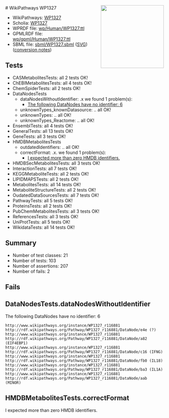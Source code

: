 <img style="float: right; width: 200px" src="../logo.png" />
# WikiPathways WP1327

* WikiPathways: [WP1327](https://identifiers.org/wikipathways:WP1327)
* Scholia: [WP1327](https://scholia.toolforge.org/wikipathways/WP1327)
* WPRDF file: [wp/Human/WP1327.ttl](../wp/Human/WP1327.ttl)
* GPMLRDF file: [wp/gpml/Human/WP1327.ttl](../wp/gpml/Human/WP1327.ttl)
* SBML file: [sbml/WP1327.sbml](../sbml/WP1327.sbml) ([SVG](../sbml/WP1327.svg)) ([conversion notes](../sbml/WP1327.txt))

## Tests
* CASMetabolitesTests: all 2 tests OK!
* ChEBIMetabolitesTests: all 4 tests OK!
* ChemSpiderTests: all 2 tests OK!
* DataNodesTests
    * dataNodesWithoutIdentifier: .x we found 1 problem(s):
        * [The following DataNodes have no identifier: 6](#d2d32fa5)
    * unknownTypes_knownDatasource: .. all OK!
    * unknownTypes: .. all OK!
    * unknownTypes_Reactome: .. all OK!
* EnsemblTests: all 4 tests OK!
* GeneralTests: all 13 tests OK!
* GeneTests: all 3 tests OK!
* HMDBMetabolitesTests
    * outdatedIdentifiers: .. all OK!
    * correctFormat: .x. we found 1 problem(s):
        * [I expected more than zero HMDB identifiers.](#ad154c1e)
* HMDBSecMetabolitesTests: all 3 tests OK!
* InteractionTests: all 7 tests OK!
* KEGGMetaboliteTests: all 2 tests OK!
* LIPIDMAPSTests: all 2 tests OK!
* MetabolitesTests: all 14 tests OK!
* MetaboliteStructureTests: all 2 tests OK!
* OudatedDataSourcesTests: all 7 tests OK!
* PathwayTests: all 5 tests OK!
* ProteinsTests: all 2 tests OK!
* PubChemMetabolitesTests: all 3 tests OK!
* ReferencesTests: all 3 tests OK!
* UniProtTests: all 5 tests OK!
* WikidataTests: all 14 tests OK!


## Summary

* Number of test classes: 21
* Number of tests: 103
* Number of assertions: 207
* Number of fails: 2

## Fails

<a name="d2d32fa5" />

## DataNodesTests.dataNodesWithoutIdentifier

The following DataNodes have no identifier: 6
```
http://www.wikipathways.org/instance/WP1327_r116881 http://rdf.wikipathways.org/Pathway/WP1327_r116881/DataNode/e4e (?)
http://www.wikipathways.org/instance/WP1327_r116881 http://rdf.wikipathways.org/Pathway/WP1327_r116881/DataNode/a82 (EIF4EBP1)
http://www.wikipathways.org/instance/WP1327_r116881 http://rdf.wikipathways.org/Pathway/WP1327_r116881/DataNode/c16 (IFNG)
http://www.wikipathways.org/instance/WP1327_r116881 http://rdf.wikipathways.org/Pathway/WP1327_r116881/DataNode/fb0 (IL18)
http://www.wikipathways.org/instance/WP1327_r116881 http://rdf.wikipathways.org/Pathway/WP1327_r116881/DataNode/ba3 (IL1A)
http://www.wikipathways.org/instance/WP1327_r116881 http://rdf.wikipathways.org/Pathway/WP1327_r116881/DataNode/aab (MINOR)
```

<a name="ad154c1e" />

## HMDBMetabolitesTests.correctFormat

I expected more than zero HMDB identifiers.
